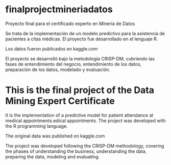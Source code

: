 # finalprojectmineriadatos
Proyecto final para el certificado experto en Minería de Datos

Se trata de la implementación de un modelo predictivo para la asistencia de pacientes a citas médicas.  El proyecto fue desarrollado en el lenguaje R.

Los datos fueron publicados en kaggle.com

El proyecto se desarrolló bajo la metodología CRISP-DM, cubriendo las fases de entendimiento del negocio, entendimiento de los datos, preparación de los datos, modelado y evaluación.


# This is the final project of the Data Mining Expert Certificate

It is the implementation of a predictive model for patient attendance at medical appointments.edical appointments. The project was developed with the R programming language.

The original data was published on kaggle.com

The project was developed following the CRISP-DM methodology, covering the phases of understanding the business, understanding the data, preparing the data, modeling and evaluating. 
